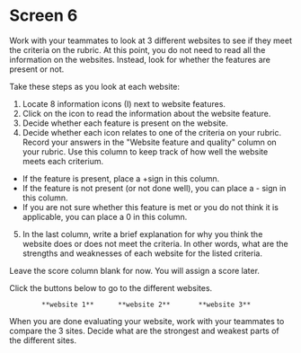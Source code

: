 # Screen 6

Work with your teammates to look at 3 different websites to see if they meet the criteria on the rubric. At this point, you do not need to read all the information on the websites. Instead, look for whether the features are present or not. 

Take these steps as you look at each website: 

1. Locate 8 information icons (I) next to website features.
2. Click on the icon to read the information about the website feature.
3. Decide whether each feature is present on the website. 
4. Decide whether each icon relates to one of the criteria on your rubric. Record your answers in the "Website feature and quality" column on your rubric. Use this column to keep track of how well the website meets each criterium. 
- If the feature is present, place a +sign in this column.
- If the feature is not present (or not done well), you can place a - sign in this column.
- If you are not sure whether this feature is met or you do not think it is applicable, you can place a 0 in this column. 
5. In the last column, write a brief explanation for why you think the website does or does not meet the criteria. In other words, what are the strengths and weaknesses of each website for the listed criteria. 

Leave the score column blank for now. You will assign a score later. 

Click the buttons below to go to the different websites.  

            **website 1**      **website 2**       **website 3**
<!--needs link(s)!-->

When you are done evaluating your website, work with your teammates to compare the 3 sites. Decide what are the strongest and weakest parts of the different sites. 